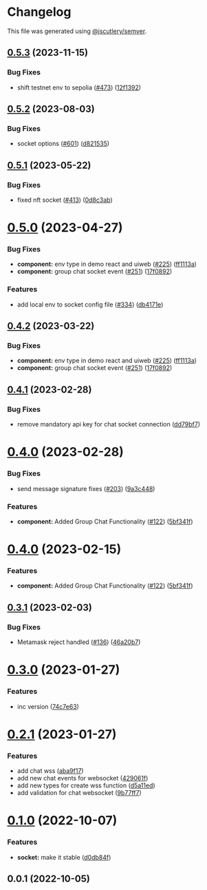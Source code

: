 # Changelog

This file was generated using [@jscutlery/semver](https://github.com/jscutlery/semver).

## [0.5.3](https://github.com/ethereum-push-notification-service/push-sdk/compare/socket-0.5.2...socket-0.5.3) (2023-11-15)


### Bug Fixes

* shift testnet env to sepolia ([#473](https://github.com/ethereum-push-notification-service/push-sdk/issues/473)) ([12f1392](https://github.com/ethereum-push-notification-service/push-sdk/commit/12f1392a4f4e800f720a0c2c34822bf502f15dac))



## [0.5.2](https://github.com/ethereum-push-notification-service/push-sdk/compare/socket-0.5.1...socket-0.5.2) (2023-08-03)


### Bug Fixes

* socket options ([#601](https://github.com/push-protocol/push-sdk/issues/601)) ([d821535](https://github.com/push-protocol/push-sdk/commit/d821535d3e800c8821206fc387b346c990c02b5a))



## [0.5.1](https://github.com/push-protocol/push-sdk/compare/socket-0.5.0...socket-0.5.1) (2023-05-22)


### Bug Fixes

* fixed nft socket ([#413](https://github.com/push-protocol/push-sdk/issues/413)) ([0d8c3ab](https://github.com/push-protocol/push-sdk/commit/0d8c3ab628ec29903bcc051254e5c54e94a2325e))



# [0.5.0](https://github.com/push-protocol/push-sdk/compare/socket-0.4.1...socket-0.5.0) (2023-04-27)


### Bug Fixes

* **component:** env type in demo react and uiweb ([#225](https://github.com/push-protocol/push-sdk/issues/225)) ([ff1113a](https://github.com/push-protocol/push-sdk/commit/ff1113adb226aee4c9f6ccdfa488e59b47ca9b9e))
* **component:** group chat socket event ([#251](https://github.com/push-protocol/push-sdk/issues/251)) ([17f0892](https://github.com/push-protocol/push-sdk/commit/17f0892570a6f2318d515a7d6e297a71463fe490))


### Features

* add local env to socket config file ([#334](https://github.com/push-protocol/push-sdk/issues/334)) ([db4171e](https://github.com/push-protocol/push-sdk/commit/db4171e57bcba2b86f798072fc37d9f082236ad0))



## [0.4.2](https://github.com/push-protocol/push-sdk/compare/socket-0.4.1...socket-0.4.2) (2023-03-22)


### Bug Fixes

* **component:** env type in demo react and uiweb ([#225](https://github.com/push-protocol/push-sdk/issues/225)) ([ff1113a](https://github.com/push-protocol/push-sdk/commit/ff1113adb226aee4c9f6ccdfa488e59b47ca9b9e))
* **component:** group chat socket event ([#251](https://github.com/push-protocol/push-sdk/issues/251)) ([17f0892](https://github.com/push-protocol/push-sdk/commit/17f0892570a6f2318d515a7d6e297a71463fe490))



## [0.4.1](https://github.com/push-protocol/push-sdk/compare/socket-0.4.0...socket-0.4.1) (2023-02-28)


### Bug Fixes

* remove mandatory api key for chat socket connection ([dd79bf7](https://github.com/push-protocol/push-sdk/commit/dd79bf7fc3a4a7e0913e399fff3e1325b9143e13))



# [0.4.0](https://github.com/push-protocol/push-sdk/compare/socket-0.3.1...socket-0.4.0) (2023-02-28)


### Bug Fixes

* send message signature fixes ([#203](https://github.com/push-protocol/push-sdk/issues/203)) ([9a3c448](https://github.com/push-protocol/push-sdk/commit/9a3c4484f2c1ac5f7abd2796801da626caa91629))


### Features

* **component:** Added Group Chat Functionality  ([#122](https://github.com/push-protocol/push-sdk/issues/122)) ([5bf341f](https://github.com/push-protocol/push-sdk/commit/5bf341f6f60a6786be47f668fa3ed1b15a66be88))



# [0.4.0](https://github.com/push-protocol/push-sdk/compare/socket-0.3.1...socket-0.4.0) (2023-02-15)


### Features

* **component:** Added Group Chat Functionality  ([#122](https://github.com/push-protocol/push-sdk/issues/122)) ([5bf341f](https://github.com/push-protocol/push-sdk/commit/5bf341f6f60a6786be47f668fa3ed1b15a66be88))



## [0.3.1](https://github.com/push-protocol/push-sdk/compare/socket-0.3.0...socket-0.3.1) (2023-02-03)


### Bug Fixes

* Metamask reject handled ([#136](https://github.com/push-protocol/push-sdk/issues/136)) ([46a20b7](https://github.com/push-protocol/push-sdk/commit/46a20b751e655a526168c8ae7c400211f3b62b15))



# [0.3.0](https://github.com/push-protocol/push-sdk/compare/socket-0.2.0...socket-0.3.0) (2023-01-27)


### Features

* inc version ([74c7e63](https://github.com/push-protocol/push-sdk/commit/74c7e63a3e5e5131fcd53d192a076c09c37989e9))



# [0.2.1](https://github.com/push-protocol/push-sdk/compare/socket-0.1.0...socket-0.2.0) (2023-01-27)


### Features

* add chat wss ([aba9f17](https://github.com/push-protocol/push-sdk/commit/aba9f17c037fe59e44729c9b49c8eaa9e2a71630))
* add new chat events for websocket ([429061f](https://github.com/push-protocol/push-sdk/commit/429061f2f906420f5fe3d854d3602277dae1021b))
* add new types for create wss function ([d5a11ed](https://github.com/push-protocol/push-sdk/commit/d5a11ed9f5336f0a8197707cbe29848eb2faad54))
* add validation for chat websocket ([9b77ff7](https://github.com/push-protocol/push-sdk/commit/9b77ff7102475f8b4187028c9fc5cb68c94c4985))



# [0.1.0](https://github.com/push-protocol/sdk/compare/socket-0.0.1...socket-0.1.0) (2022-10-07)


### Features

* **socket:** make it stable ([d0db84f](https://github.com/push-protocol/sdk/commit/d0db84fb6f53c0e612b2fa209eae813cc6dc51c2))



## 0.0.1 (2022-10-05)
